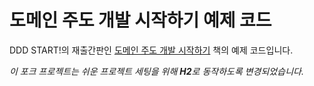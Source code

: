 # 도메인 주도 개발 시작하기 예제 코드

DDD START!의 재출간판인 [도메인 주도 개발 시작하기](https://www.hanbit.co.kr/store/books/look.php?p_code=B4309942517) 책의 예제 코드입니다.

*이 포크 프로젝트는 쉬운 프로젝트 세팅을 위해 **H2**로 동작하도록 변경되었습니다.*
